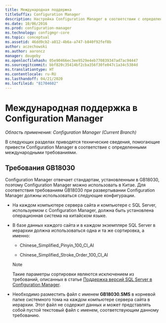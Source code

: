 ```yaml
---
title: Международная поддержка
titleSuffix: Configuration Manager
description: Настройка Configuration Manager в соответствии с определенными международными требованиями.
ms.date: 10/06/2016
ms.prod: configuration-manager
ms.technology: configmgr-core
ms.topic: conceptual
ms.assetid: 46dd9cb2-a812-4b6a-a747-b840f92fef8b
author: aczechowski
ms.author: aaroncz
manager: dougeby
ms.openlocfilehash: 05e90466ec3ee9529e4eb770839347ad7ac94447
ms.sourcegitcommit: bbf820c35414bf2cba356f30fe047c1a34c5384d
ms.translationtype: HT
ms.contentlocale: ru-RU
ms.lasthandoff: 04/21/2020
ms.locfileid: "81704602"
---
```

# <a name="international-support-in-configuration-manager"></a>Международная поддержка в Configuration Manager

*Область применения: Configuration Manager (Current Branch)*

В следующих разделах приводятся технические сведения, помогающие привести Configuration Manager в соответствие с определенными международными требованиями.  

## <a name="gb18030-requirements"></a>Требования GB18030  
 Configuration Manager отвечает стандартам, установленным в GB18030, поэтому Configuration Manager можно использовать в Китае. Для соответствия требованиям GB18030 при развертывании Configuration Manager должны использоваться следующие конфигурации.  

-   На каждом компьютере сервера сайта и компьютере с SQL Server, используемом с Configuration Manager, должна быть установлена операционная система на китайском языке.  

-   В базе данных каждого сайта и в каждом экземпляре SQL Server в иерархии должна использоваться одна и та же сортировка, а именно:  

    -   Chinese_Simplified_Pinyin_100_CI_AI  

    -   Chinese_Simplified_Stroke_Order_100_CI_AI  

    > [!NOTE]  
    >  Такие параметры сортировки являются исключением из требований, описанных в статье [Поддержка версий SQL Server в Configuration Manager](../../../core/plan-design/configs/support-for-sql-server-versions.md).  

-   Необходимо разместить файл с именем **GB18030.SMS** в корневой папке системного тома на каждом компьютере сервера сайта в иерархии. Этот файл не содержит данных и может представлять собой пустой текстовый файл с именем, соответствующим данному требованию.  
